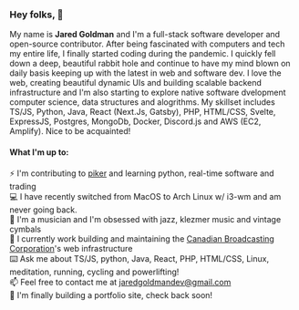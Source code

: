 ### Hey folks, :wave:

My name is **Jared Goldman** and I'm a full-stack software developer and open-source contributor. After being fascinated with computers and tech my entire life, I finally started coding during the pandemic. I quickly fell down a deep, beautiful rabbit hole and continue to have my mind blown on daily basis keeping up with the latest in web and software dev. I love the web, creating beautiful dynamic UIs and building scalable backend infrastructure and
I'm also starting to explore native software dvelopment computer science, data structures and alogrithms. My skillset includes TS/JS, Python, Java, React (Next.Js, Gatsby), PHP, HTML/CSS, Svelte, ExpressJS, Postgres, MongoDb, Docker, Discord.js and AWS (EC2, Amplify). Nice to be acquainted!

#### What I'm up to:

:zap: I'm contributing to [piker](https://github.com/pikers/piker) and learning python, real-time software and trading  
:computer: I have recently switched from MacOS to Arch Linux w/ i3-wm and am never going back.    
:drum: I'm a musician and I'm obsessed with jazz, klezmer music and vintage cymbals   
:office: I currently work building and maintaining the [Canadian Broadcasting Corporation](cbc.ca)'s web infrastructure  
:keyboard: Ask me about TS/JS, python, Java, React, PHP, HTML/CSS, Linux, meditation, running, cycling and powerlifting!  
:mailbox: Feel free to contact me at jaredgoldmandev@gmail.com  
:muscle: I'm finally building a portfolio site, check back soon!  
